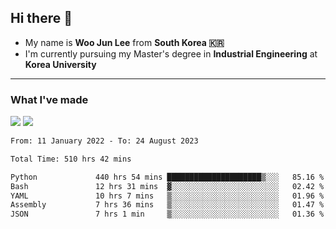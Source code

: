 ## Hi there 👋

- My name is **Woo Jun Lee** from **South Korea 🇰🇷**
- I'm currently pursuing my Master's degree in **Industrial Engineering** at **Korea University**

---

### What I've made

<a href="https://share.streamlit.io/tomtom1103/kuiai_hackathon_2022/main/JL_app.py"><img src="https://img.shields.io/badge/Journey Lee-161B22?style=for-the-badge&logo=streamlit&logoColor=FF4B4B"/></a> <a href="https://jeon-100.github.io/Dangzang/"><img src="https://img.shields.io/badge/당신을 위한 장학금, 당장!-161B22?style=for-the-badge&logo=react&logoColor=#61DAFB"/></a>

<!--START_SECTION:waka-->

```txt
From: 11 January 2022 - To: 24 August 2023

Total Time: 510 hrs 42 mins

Python             440 hrs 54 mins █████████████████████▒░░░   85.16 %
Bash               12 hrs 31 mins  ▓░░░░░░░░░░░░░░░░░░░░░░░░   02.42 %
YAML               10 hrs 7 mins   ▒░░░░░░░░░░░░░░░░░░░░░░░░   01.96 %
Assembly           7 hrs 36 mins   ▒░░░░░░░░░░░░░░░░░░░░░░░░   01.47 %
JSON               7 hrs 1 min     ▒░░░░░░░░░░░░░░░░░░░░░░░░   01.36 %
```

<!--END_SECTION:waka-->
